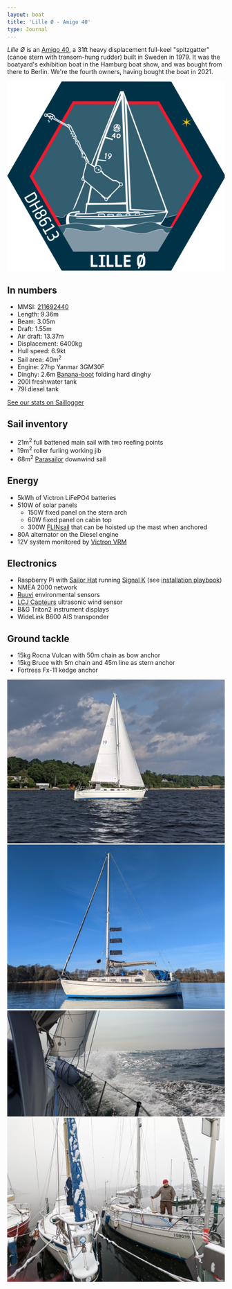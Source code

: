 ```yaml
---
layout: boat
title: 'Lille Ø - Amigo 40'
type: Journal
---
```


*Lille Ø* is an [Amigo 40](https://sailboatdata.com/sailboat/amigo-40), a 31ft heavy displacement full-keel "spitzgatter" (canoe stern with transom-hung rudder) built in Sweden in 1979. It was the boatyard's exhibition boat in the Hamburg boat show, and was bought from there to Berlin. We're the fourth owners, having bought the boat in 2021.

![Lille Ø crew badge](../2021/8eb3e7106ec080cb96bf6c1b514b6a5f.png) 

## In numbers

* MMSI: [211692440](https://www.marinetraffic.com/en/ais/details/ships/shipid:6684115/mmsi:211692440/imo:0/vessel:LILLE_OE)
* Length: 9.36m
* Beam: 3.05m
* Draft: 1.55m
* Air draft: 13.37m
* Displacement: 6400kg
* Hull speed: 6.9kt
* Sail area: 40m<sup>2</sup>
* Engine: 27hp Yanmar 3GM30F 
* Dinghy: 2.6m [Banana-boot](http://www.banana-boot.de/en/) folding hard dinghy
* 200l freshwater tank
* 79l diesel tank

[See our stats on Saillogger](https://saillogger.com/stats/143/)

## Sail inventory

* 21m<sup>2</sup> full battened main sail with two reefing points
* 19m<sup>2</sup> roller furling working jib
* 68m<sup>2</sup> [Parasailor](https://www.parasailor.com/) downwind sail

## Energy

* 5kWh of Victron LiFePO4 batteries
* 510W of solar panels
  - 150W fixed panel on the stern arch
  - 60W fixed panel on cabin top
  - 300W [FLINsail](https://flin-solar.com/flinsail) that can be hoisted up the mast when anchored
* 80A alternator on the Diesel engine
* 12V system monitored by [Victron VRM](https://www.victronenergy.com/panel-systems-remote-monitoring/vrm)

## Electronics

* Raspberry Pi with [Sailor Hat](https://hatlabs.fi/) running [Signal K](http://signalk.org) (see [installation playbook](https://github.com/meri-imperiumi/lille-oe))
* NMEA 2000 network
* [Ruuvi](https://ruuvi.com) environmental sensors
* [LCJ Capteurs](https://lcjcapteurs.com) ultrasonic wind sensor
* B&G Triton2 instrument displays
* WideLink B600 AIS transponder

## Ground tackle

* 15kg Rocna Vulcan with 50m chain as bow anchor
* 15kg Bruce with 5m chain and 45m line as stern anchor
* Fortress Fx-11 kedge anchor

![Under way](../2021/7143e23ead65021105190ee55bf6d37c.jpg) ![Anchored](../2021/5181076882c1e1b5ed7235d7e9e6edcd.jpg)
![In the Baltic](../2021/4a3518d2b9cfbd649adeba2eca114f12.jpg) ![Snow](../2021/8f3692736d2de6d3e33d53fb6a040533.jpg)
